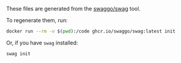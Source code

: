 These files are generated from the [swaggo/swag](https://github.com/swaggo/swag) tool.

To regenerate them, run:

```bash
docker run --rm -v $(pwd):/code ghcr.io/swaggo/swag:latest init
```

Or, if you have `swag` installed:

```bash
swag init
```